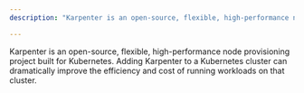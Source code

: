 ```yaml
---
description: "Karpenter is an open-source, flexible, high-performance node provisioning project built for Kubernetes."

---
```

Karpenter is an open-source, flexible, high-performance node provisioning project built for Kubernetes. Adding Karpenter to a Kubernetes cluster can dramatically improve the efficiency and cost of running workloads on that cluster.
